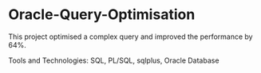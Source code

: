 # Oracle-Query-Optimisation

This project optimised a complex query and improved the performance by 64%.

Tools and Technologies: SQL, PL/SQL, sqlplus, Oracle Database

